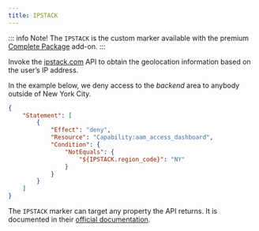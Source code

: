 ```yaml
---
title: IPSTACK
---
```


::: info Note!
The `IPSTACK` is the custom marker available with the premium [Complete Package](/premium) add-on.
:::

Invoke the [ipstack.com](https://ipstack.com/) API to obtain the geolocation information based on the user’s IP address.

In the example below, we deny access to the _backend_ area to anybody outside of New York City.

```json
{
    "Statement": [
        {
            "Effect": "deny",
            "Resource": "Capability:aam_access_dashboard",
            "Condition": {
                "NotEquals": {
                    "${IPSTACK.region_code}": "NY"
                }
            }
        }
    ]
}
```

The `IPSTACK` marker can target any property the API returns. It is documented in their [official documentation](https://ipstack.com/documentation).